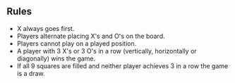 ## Rules

* X always goes first.
* Players alternate placing X's and O's on the board.
* Players cannot play on a played position.
* A player with 3 X's or 3 O's in a row (vertically, horizontally or diagonally) wins the game.
* If all 9 squares are filled and neither player achieves 3 in a row the game is a draw.
